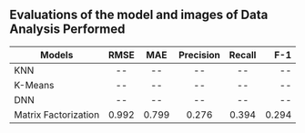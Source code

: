 ## Evaluations of the model and images of Data Analysis Performed


| Models        | RMSE          | MAE   | Precision | Recall | F-1 |
| ------------- |:-------------:|:-----:|:---------:|:------:|----:| 
| KNN           | -- | -- |-- |-- |-- |
| K-Means       |  --|   -- |-- |-- |-- |
| DNN           | --      |-- |-- |-- |-- |
| Matrix Factorization| 0.992  | 0.799 | 0.276 | 0.394 | 0.294 |
